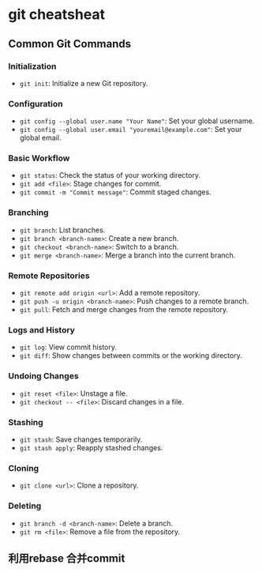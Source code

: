 # git cheatsheat

## Common Git Commands

### Initialization
- `git init`: Initialize a new Git repository.

### Configuration
- `git config --global user.name "Your Name"`: Set your global username.
- `git config --global user.email "youremail@example.com"`: Set your global email.

### Basic Workflow
- `git status`: Check the status of your working directory.
- `git add <file>`: Stage changes for commit.
- `git commit -m "Commit message"`: Commit staged changes.

### Branching
- `git branch`: List branches.
- `git branch <branch-name>`: Create a new branch.
- `git checkout <branch-name>`: Switch to a branch.
- `git merge <branch-name>`: Merge a branch into the current branch.


### Remote Repositories
- `git remote add origin <url>`: Add a remote repository.
- `git push -u origin <branch-name>`: Push changes to a remote branch.
- `git pull`: Fetch and merge changes from the remote repository.

### Logs and History
- `git log`: View commit history.
- `git diff`: Show changes between commits or the working directory.

### Undoing Changes
- `git reset <file>`: Unstage a file.
- `git checkout -- <file>`: Discard changes in a file.

### Stashing
- `git stash`: Save changes temporarily.
- `git stash apply`: Reapply stashed changes.

### Cloning
- `git clone <url>`: Clone a repository.

### Deleting
- `git branch -d <branch-name>`: Delete a branch.
- `git rm <file>`: Remove a file from the repository.



## 利用rebase 合并commit